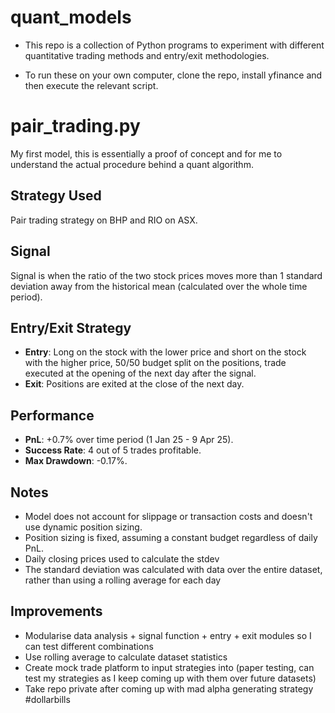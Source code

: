 # quant_models

- This repo is a collection of Python programs to experiment with different quantitative trading methods and entry/exit methodologies.

- To run these on your own computer, clone the repo, install yfinance and then execute the relevant script.

# pair_trading.py

My first model, this is essentially a proof of concept and for me to understand the actual procedure behind a quant algorithm.

## Strategy Used

Pair trading strategy on BHP and RIO on ASX.

## Signal

Signal is when the ratio of the two stock prices moves more than 1 standard deviation away from the historical mean (calculated over the whole time period).

## Entry/Exit Strategy

- **Entry**: Long on the stock with the lower price and short on the stock with the higher price, 50/50 budget split on the positions, trade executed at the opening of the next day after the signal.
- **Exit**: Positions are exited at the close of the next day.

## Performance

- **PnL**: +0.7% over time period (1 Jan 25 - 9 Apr 25).
- **Success Rate**: 4 out of 5 trades profitable.
- **Max Drawdown**: -0.17%.

## Notes

- Model does not account for slippage or transaction costs and doesn't use dynamic position sizing.
- Position sizing is fixed, assuming a constant budget regardless of daily PnL.
- Daily closing prices used to calculate the stdev
- The standard deviation was calculated with data over the entire dataset, rather than using a rolling average for each day

## Improvements

- Modularise data analysis + signal function + entry + exit modules so I can test different combinations
- Use rolling average to calculate dataset statistics
- Create mock trade platform to input strategies into (paper testing, can test my strategies as I keep coming up with them over future datasets)
- Take repo private after coming up with mad alpha generating strategy #dollarbills
